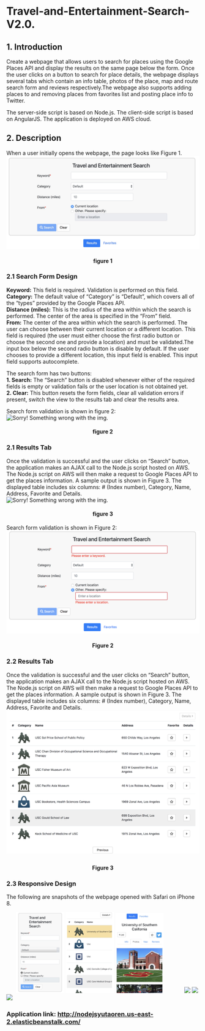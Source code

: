 # Travel-and-Entertainment-Search-V2.0. 
## 1. Introduction
Create a webpage that allows users to search for places using the Google Places API and display the results on the same page below the form. Once the user clicks on a button to search for place details, the webpage displays several tabs which contain an info table, photos of the place, map and route search form and reviews respectively.The webpage also supports adding places to and removing places from favorites list and posting place info to Twitter.  

The server-side script is based on Node.js. The client-side script is based on AngularJS. The application is deployed on AWS cloud.
## 2. Description
When a user initially opens the webpage, the page looks like Figure 1.
![Sorry! Something wrong with the img.](https://github.com/qwegssg/Travel-and-Entertainment-Search-V2.0/blob/master/snapshots/figure1.jpg)  

<h4 align = "center">figure 1</h4>  


### 2.1 Search Form Design  
**Keyword:** This field is required. Validation is performed on this field.
**Category:** The default value of “Category” is “Default”, which covers all of the “types” provided
by the Google Places API.  
**Distance (miles):** This is the radius of the area within which the search is performed. The center
of the area is specified in the “From” field.  
**From:** The center of the area within which the search is performed. The user can choose
between their current location or a different location. This field is required (the user must either choose the first radio button or choose the second one and provide a location) and must be validated.The input box below the second radio button is disable by default. If the user chooses to provide a different location, this input field is enabled. This input field supports autocomplete.  

The search form has two buttons:  
**1. Search:** The “Search” button is disabled whenever either of the required fields is empty or validation fails or the user location is not obtained yet.  
**2. Clear:** This button resets the form fields, clear all validation errors if present, switch the view to the results tab and clear the results area.  

Search form validation is shown in figure 2:  
![Sorry! Something wrong with the img.](https://github.com/qwegssg/Travel-and-Entertainment-Search-V2.0/blob/master/snapshots/figure3.jpg)  
<h4 align = "center">figure 2</h4>  

### 2.1 Results Tab  
Once the validation is successful and the user clicks on “Search” button, the application makes an AJAX call to the Node.js script hosted on AWS. The Node.js script on AWS will then make a request to Google Places API to get the places information. A sample output is shown in Figure 3. The displayed table includes six columns: # (Index number), Category, Name, Address, Favorite and Details.  
![Sorry! Something wrong with the img.](https://github.com/qwegssg/Travel-and-Entertainment-Search-V2.0/blob/master/snapshots/figure2.jpg)  
<h4 align = "center">figure 3</h4>  

Search form validation is shown in Figure 2:  
![Sorry! Something wrong with the img.](https://github.com/qwegssg/Travel-and-Entertainment-Search-V2.0/blob/master/snapshots/figure3.png)  
<h4 align = "center">Figure 2</h4>  

### 2.2 Results Tab  
Once the validation is successful and the user clicks on “Search” button, the application makes an AJAX call to the Node.js script hosted on AWS. The Node.js script on AWS will then make a request to Google Places API to get the places information. A sample output is shown in Figure 3. The displayed table includes six columns: # (Index number), Category, Name, Address, Favorite and Details.  
![Sorry! Something wrong with the img.](https://github.com/qwegssg/Travel-and-Entertainment-Search-V2.0/blob/master/snapshots/figure2.png)  
<h4 align = "center">Figure 3</h4>  

### 2.3 Responsive Design  
The following are snapshots of the webpage opened with Safari on iPhone 8.  

<div style="display:inline;margin:5%;">
<img src="https://github.com/qwegssg/Travel-and-Entertainment-Search-V2.0/blob/master/snapshots/1.jpg" width="25%">
<img src="https://github.com/qwegssg/Travel-and-Entertainment-Search-V2.0/blob/master/snapshots/2.jpg" width="25%">
<img src="https://github.com/qwegssg/Travel-and-Entertainment-Search-V2.0/blob/master/snapshots/3.jpg" width="25%">
</div>
<div style="display:inline;margin:5%;">
<img src="https://github.com/qwegssg/Travel-and-Entertainment-Search-V2.0/blob/master/snapshots/4.ipg" width="25%">
<img src="https://github.com/qwegssg/Travel-and-Entertainment-Search-V2.0/blob/master/snapshots/5.ipg" width="25%">
<img src="https://github.com/qwegssg/Travel-and-Entertainment-Search-V2.0/blob/master/snapshots/6.ipg" width="25%">
</div>  


### Application link: http://nodejsyutaoren.us-east-2.elasticbeanstalk.com/
